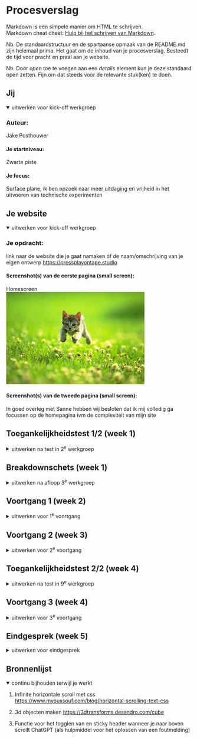 # Procesverslag
Markdown is een simpele manier om HTML te schrijven.  
Markdown cheat cheet: [Hulp bij het schrijven van Markdown](https://github.com/adam-p/markdown-here/wiki/Markdown-Cheatsheet).

Nb. De standaardstructuur en de spartaanse opmaak van de README.md zijn helemaal prima. Het gaat om de inhoud van je procesverslag. Besteedt de tijd voor pracht en praal aan je website.

Nb. Door *open* toe te voegen aan een *details* element kun je deze standaard open zetten. Fijn om dat steeds voor de relevante stuk(ken) te doen.





## Jij

<details open>
  <summary>uitwerken voor kick-off werkgroep</summary>

  ### Auteur:
  Jake Posthouwer

  #### Je startniveau:
  Zwarte piste

  #### Je focus:
  Surface plane, ik ben opzoek naar meer uitdaging en vrijheid in het uitvoeren van technische experimenten
 
</details>





## Je website

<details open>
  <summary>uitwerken voor kick-off werkgroep</summary>

  ### Je opdracht:
  link naar de website die je gaat namaken óf de naam/omschrijving van je eigen ontwerp
  https://pressplayontape.studio

  #### Screenshot(s) van de eerste pagina (small screen): 
  Homescreen  
  <img src="readme-images/dummy-plaatje.jpg" width="375px" alt="omschrijving van de pagina">

  #### Screenshot(s) van de tweede pagina (small screen):
 In goed overleg met Sanne hebben wij besloten dat ik mij volledig ga focussen op de homepagina ivm de complexiteit van mijn site
 
</details>



## Toegankelijkheidstest 1/2 (week 1)

<details>
  <summary>uitwerken na test in 2<sup>e</sup> werkgroep</summary>

  ### Bevindingen
  Lijst met je bevindingen die in de test naar voren kwamen:

  Mijn belangerijkste bevindingen uit mijn eerst toegankelijkheidstest waren dat de site meerdere H1 elementen gebruikten op dezelfde pagina in plaats van dat ze semantisch correct gebruik maken van de heading elementen, daarnaast viel het mij ook op dat er meerdere heading elementen niet in de juiste volgorde gebruikt werden. 

  De site had horizontale scroll en door de hele site heen was er niet correct gebruik gemaakt van html tags waardoor het voor een screenreader erg lastig te gebruiken was. Ook maakt de site veel gebruik van animaties zonder dat er een function was om deze uit te zetten of te verminderen.

</details>



## Breakdownschets (week 1)

<details>
  <summary>uitwerken na afloop 3<sup>e</sup> werkgroep</summary>

  ### de hele pagina: 
  <img src="readme-images/breakdown-schets.jpg" width="375px" alt="breakdown van de hele pagina">

  ### dynamisch deel (bijv menu): 
  <img src="readme-images/breakdown-schets-2.jpg" width="375px" alt="breakdown van een dynamisch deel">

</details>





## Voortgang 1 (week 2)

<details>
  <summary>uitwerken voor 1<sup>e</sup> voortgang</summary>

  ### Stand van zaken
  Deze week heb ik me gericht op het uitkiezen van een site met wat uitdaging, ik had een site gekozen waar ik tevreden mee was maar na de eerste page gemaakt te hebben wilde ik toch wat meer uitdaging dus koos ik voor een nieuwe site waar ik op toegankelijkheid wilde inspelen met een focus op animaties, 3D-objecten.

  ook heb ik mij gericht op het waarborgen van de semantische correctheid van de HTML-structuur. Hierbij heb ik geprobeerd het aantal div-elementen te minimaliseren.

  ### Agenda voor meeting
  samen met je groepje opstellen

  Agenda punt 1: semantisch correcte html 
  Agenda punt 2: welke animaties met javascript welke met css
  Agenda punt 3: font face inladen

  ### Verslag van meeting
  hier na afloop snel de uitkomsten van de meeting vastleggen



</details>





## Voortgang 2 (week 3)

<details>
  <summary>uitwerken voor 2<sup>e</sup> voortgang</summary>

  ### Stand van zaken
  Deze week ben ik voornaamelijk aan de slag gegaan met JavaScript en de 3D-effecten, ik had nog nooit eerder met 3D gewerkt. Hiervoor heb ik onderzoek gedaan en mijzelf aangeleerd hoe ik 3d objecten kan creeeren met html en css. 

  ### Agenda voor meeting

  We hebben een agenda met de volgende punten opgesteld:
  - Ik wil de foto op me homepage als achtergrond hebben van en ul en ik wil een paar fotos verder in me pagina als carrousel gaan gebruiken.
  - Svg foutmeldingen en hoe ik een overflow met fotos oneindig kan laten scrollen zegmaar dat ie telkens weer bij het begin uitkomt.
  - Ik heb een vraag over hoe hoe ik dingen het best kan schalen. Daarbij heb ik ook een stukje waar ik een image wil laten overflowen.
  - 3d object optimaliseren css

  ### Verslag van meeting
  Helaas kon ik niet aanwezig zijn bij de feedbacksessie vanwege een ongelukkige planning in het rooster. Deze planning maakte het praktisch onmogelijk om op tijd de trein te nemen en de sessie bij te wonen. 

</details>





## Toegankelijkheidstest 2/2 (week 4)

<details>
  <summary>uitwerken na test in 9<sup>e</sup> werkgroep</summary>

  ### Bevindingen
  Lijst met je bevindingen die in de test naar voren kwamen (geef ook aan wat er verbeterd is):
  
  Ik heb deze week mijn eigen site getest op toegankelijkheid, hier kwam uit dat mijn site aanzienelijk toeganekelijker is dan de orginele site. mijn site heeft een fucntie voor zowel darkmode als om animatie te verminderen. ik maak gebruik van de juiste html tags en heading levels en mijn site is schaalbaar. wel gebruik ik nog veel divs maar door de complexiteit van mijn site is dat niet te voorkomen. maar ten opzichte van de orginele site is het aanzienlijk beter.
</details>





## Voortgang 3 (week 4)

<details>
  <summary>uitwerken voor 3<sup>e</sup> voortgang</summary>

  ### Stand van zaken
  Deze week heb ik mij beziggehouden met het optimaliseren van verschillende aspecten van mijn websiteproject. Een cruciale focus lag op het verbeteren van de HTML-structuur, waarbij ik ervoor zorgde dat de code niet alleen semantisch correct was, maar ook efficiënt en goed leesbaar.

  Ik heb javascript functies gemaakt om onder andere de navigatie dynamisch te maken en om de muziek button/modus state en ik heb verticale toggle gemaakt. hier heb ik nog nooit eerder mee gewerkt dus hier was ik veel tijd aan kwijt door al het onderzoek wat ik heb moeten doen. Het was erg lastig deze werkend te maken omdat hij erg happerde en ik de richting van de animatie moest aanpassen (manipuleren) na veel tijd en onderzoek is het mij uiteindelijk gelukt. ik heb het op kunnen lossen met direction property ltr.

  Ik liep er tegen aan dat het erg lastig was om 3d objecten schaalbaar te maken omdat ze een vast waarde hebben. ik heb dit uiteindelijk op kunnen lossen door er containers omheen te zetten maar hierdoor had ik erg veel divs nodig.

  ### Agenda voor meeting
  samen met je groepje opstellen

  - semantisch correct geschreven code
  - hoe kan ik de hover op mijn 3d punten soepel werkend maken
  
  ### Verslag van meeting
  hier na afloop snel de uitkomsten van de meeting vastleggen
  Tijdens de feedbacksessie met de student assistent kreeg ik niet veel specifieke opmerkingen of suggesties. de sessie verliep vrij vlot, en er eigenlijk geen punten ter verbetering. Hoewel ik positief sta tegenover de bevestiging van sterke punten, had ik graag constructieve kritiek gehad waar ik iets aan had om mijn site en skills naar een volgend level te tillen.
</details>





## Eindgesprek (week 5)

<details>
  <summary>uitwerken voor eindgesprek</summary>

  ### Je uitkomst - karakteristiek screenshots:
  <img src="readme-images/eindproduct-1.png" width="375px" alt="top">
  <img src="readme-images/eindproduct-2.png" width="375px" alt="top">
  <img src="readme-images/eindproduct-3.png" width="375px" alt="top">

  ### Dit ging goed/Heb ik geleerd: 
  Korte omschrijving met plaatjes



Onlangs heb ik ontdekt hoe ik 3D-objecten kan maken met behulp van CSS, wat een toevoeging is aan mijn vaardigheden in webontwikkeling. Dit leerproces was zowel uitdagend als verrijkend, omdat ik me verdiepte in CSS-transformaties en -animaties om driedimensionale effecten te creëren. Het begrip van concepten zoals perspectief, rotaties en translaties in CSS heeft mijn inzicht in webdesign aanzienlijk vergroot.

Met deze nieuwe kennis kan ik nu meer dan alleen platte, tweedimensionale elementen ontwerpen. Het vermogen om diepte en dynamiek toe te voegen aan mijn projecten opent de deur naar creatievere en lastigere design en sites. 

<img src="readme-images/code-3.png" width="375px" alt="top">


ook heb ik me verdiept in het schrijven van semantische code voor websites, met de specifieke focus om het gebruik van divs en classes tot een minimum te beperken. Deze nieuwe kennis heeft mijn aanpak van webontwikkeling veranderd en heeft geleid tot een meer gestructureerde en begrijpelijke codebasis.

Terwijl ik me verdiepte in semantisch schrijven, lag de nadruk op het doelbewust gebruiken van HTML-tags op een betekenisvolle manier. In plaats van vaak generieke div-elementen te gebruiken, koos ik ervoor om specifieke HTML-tags te benutten die de inhoud en structuur van de pagina nauwkeuriger weergeven. Deze aanpak draagt niet alleen bij aan een betere leesbaarheid van de code, maar bevordert ook de toegankelijkheid voor zowel gebruikers als zoekmachines.

Daarnaast heb ik actief gestreefd naar het minimaliseren van het aantal classes en deze alleen toe te voegen waar strikt noodzakelijk. Door duidelijke en beschrijvende tags te gebruiken, kon ik de afhankelijkheid van extra classes verminderen, wat resulteerde in een overzichtelijkere en gemakkelijker te onderhouden codebasis.

  <img src="readme-images/code-2.png" width="375px" alt="top">
  <img src="readme-images/code-3.png" width="375px" alt="top">


  Ik heb geleerd verticale toggles te maken
  Ik heg geleerd te werken met each loop

  ### Dit was lastig/Is niet gelukt:
  Korte omschrijving met plaatjes
  Het was voor mij een uitdaging om de juiste HTML-tags te gebruiken, voornamelijk vanwege mijn eerdere ervaringen tijdens mijn vorige studie en banen, waar ik gewend was geraakt aan het werken met divs. In die context werden div-elementen vaak gebruikt als veelzijdige containers om de structuur van een webpagina te definiëren.
  
  De horinzontale scroll voor elementen verliep niet goed omdat het de structuur van de site brak. Ik moest dit oplossen door met overflow en absolute positioneringen te werken. Daarnaast was de HTML niet toegankelijk door de tekst animaties, en moest ik gebruikmaken van aria-labels om het probleem op te lossen.
  <img src="readme-images/eindproduct-2.png" width="375px" alt="bummer">
</details>





## Bronnenlijst

<details open>
  <summary>continu bijhouden terwijl je werkt</summary>

  1. Infinite horizontale scroll met css 
  https://www.myoussouf.com/blog/horizontal-scrolling-text-css
  
  2. 3d objecten maken
  https://3dtransforms.desandro.com/cube

  3. Functie voor het togglen van en sticky header wanneer je naar boven scrollt
  ChatGPT (als hulpmiddel voor het oplossen van een foutmelding)

</details>
